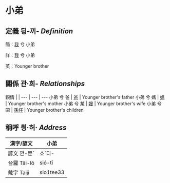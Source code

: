 # 小弟
## 定義 딍-끼- _Definition_
簡：[我](member1.md) 兮 小弟

詳：[我](member1.md) 兮 小弟

英：Younger brother

## 關係 관·희- _Relationships_

親情 | | 
--- | --- | --- 
小弟 兮 爸 | [爸](member2.md) | Younger brother's father
小弟 兮 媽 | [媽](member3.md) | Younger brother's mother
小弟 兮 某 | [嫂](member21.md) | Younger brother's wife
小弟 兮 囝 | [孫仔](member22.md) | Younger brother's children


## 稱呼 칑·허· _Address_

漢字/諺文 | 小弟
--- | ---
諺文 깐-뿐ˆ | 쇼ˊ디-
台羅 Tâi-lô | sió-tī
戴字 Taiji | sio1tee33


